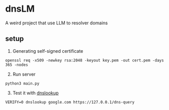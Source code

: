 # dnsLM
A weird project that use LLM to resolver domains
## setup
1. Generating self-signed certificate
```
openssl req -x509 -newkey rsa:2048 -keyout key.pem -out cert.pem -days 365 -nodes
```
2. Run server
```
python3 main.py
```
3. Test it with [dnslookup](https://github.com/ameshkov/dnslookup)
```
VERIFY=0 dnslookup google.com https://127.0.0.1/dns-query
```
